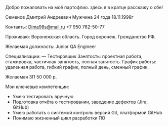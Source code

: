 Добро пожаловать на моё партофлио. здесь я в кратце расскажу о сбе!

Семенов Дмитрий Андреевич
Мужчина 24 года
18.11.1998г

Контакты:
Dima98s@mail.ru
+7 950 762-50-77

Проживаю:
Воронежская область. Город воронеж.
Грожданство РФ.

Желаемая должность:
Junior QA Engineer

Специализации:
— Тестировщик
Занятость: проектная работа, стажировка, частичная занятость, полная занятость.
График работы: удаленная работа, гибкий график, полный день, сменный график.

Желаемая ЗП 50 000 р.

Мои ключевые компетенции:
- Умею тестировать вручную
-  Подготовка отчёта о тестировании, заведение дефектов (Jira, GitHub)
-  Умею работать с системой контроль версий Git, платформой GitHub
-  Понимаю жизненный цикл разработки ПО